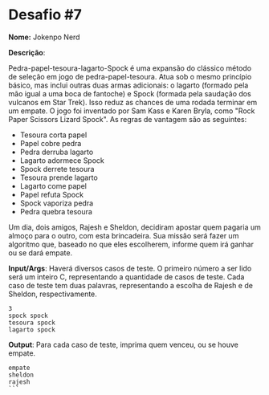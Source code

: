 # Desafio #7

**Nome:** Jokenpo Nerd

**Descrição**: 

Pedra-papel-tesoura-lagarto-Spock é uma expansão do clássico método de seleção em jogo de pedra-papel-tesoura. Atua sob o mesmo princípio básico, mas inclui outras duas armas adicionais: o lagarto (formado pela mão igual a uma boca de fantoche) e Spock (formada pela saudação dos vulcanos em Star Trek). Isso reduz as chances de uma rodada terminar em um empate. O jogo foi inventado por Sam Kass e Karen Bryla, como "Rock Paper Scissors Lizard Spock". As regras de vantagem são as seguintes:

* Tesoura corta papel
* Papel cobre pedra
* Pedra derruba lagarto
* Lagarto adormece Spock
* Spock derrete tesoura
* Tesoura prende lagarto
* Lagarto come papel
* Papel refuta Spock
* Spock vaporiza pedra
* Pedra quebra tesoura

Um dia, dois amigos, Rajesh e Sheldon, decidiram apostar quem pagaria um almoço para o outro, com esta brincadeira. Sua missão será fazer um algoritmo que, baseado no que eles escolherem, informe quem irá ganhar ou se dará empate.

**Input/Args**: 
Haverá diversos casos de teste. O primeiro número a ser lido será um inteiro C, representando a quantidade de casos de teste. Cada caso de teste tem duas palavras, representando a escolha de Rajesh e de Sheldon, respectivamente.

```
3
spock spock
tesoura spock
lagarto spock
```

**Output**:
Para cada caso de teste, imprima quem venceu, ou se houve empate.

````
empate
sheldon
rajesh
```